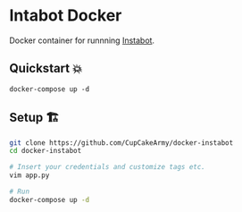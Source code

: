 # Intabot Docker

Docker container for runnning [Instabot](https://github.com/instabot-py/instabot.py).

## Quickstart 💥

```
docker-compose up -d
```

## Setup 🏗

```bash
git clone https://github.com/CupCakeArmy/docker-instabot
cd docker-instabot

# Insert your credentials and customize tags etc.
vim app.py

# Run
docker-compose up -d
```